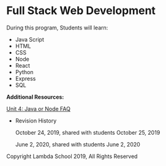 # Full Stack Web Development

During this program, Students will learn:

- Java Script
- HTML
- CSS
- Node
- React
- Python
- Express
- SQL

**Additional Resources:**

[Unit 4: Java or Node FAQ](https://www.notion.so/FAQs-9ff6775db21e45c7a97c2cd564a63205)

- Revision History
    
    October 24, 2019, shared with students October 25, 2019
    
    June 2, 2020, shared with students June 2, 2020
    

Copyright Lambda School 2019, All Rights Reserved